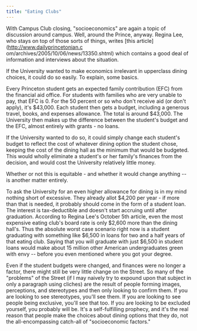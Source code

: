 ```yaml
---
title: "Eating Clubs"
---
```

With Campus Club closing, "socioeconomics" are again a topic of discussion
around campus. Well, around the Prince, anyway. Regina Lee, who stays on top
of those sorts of things, writes [this article](http://www.dailyprincetonian.c
om/archives/2005/10/06/news/13350.shtml) which contains a good deal of
information and interviews about the situation.

  
If the University wanted to make economics irrelevant in upperclass dining
choices, it could do so easily. To explain, some basics.

  
Every Princeton student gets an expected family contribution (EFC) from the
financial aid office. For students with families who are very unable to pay,
that EFC is 0. For the 50 percent or so who don't receive aid (or don't
apply), it's $43,000. Each student then gets a budget, including a generous
travel, books, and expenses allowance. The total is around $43,000. The
University then makes up the difference between the student's budget and the
EFC, almost entirely with grants - no loans.

  
If the University wanted to do so, it could simply change each student's
budget to reflect the cost of whatever dining option the student chose,
keeping the cost of the dining hall as the minimum that would be budgeted.
This would wholly eliminate a student's or her family's finances from the
decision, and would cost the University relatively little money.

  
Whether or not this is equitable - and whether it would change anything -- is
another matter entirely.

  
To ask the University for an even higher allowance for dining is in my mind
nothing short of excessive. They already allot $4,200 per year - if more than
that is needed, it probably should come in the form of a student loan. The
interest is tax-deductible and doesn't start accruing until after graduation.
According to Regina Lee's October 5th article, even the most expensive eating
club's board rate is only $2,600 more than the dining hall's. Thus the
absolute worst case scenario right now is a student graduating with something
like $6,500 in loans for two and a half years of that eating club. Saying that
you will graduate with just $6,500 in student loans would make about 15
million other American undergraduates green with envy -- before you even
mentioned where you got your degree.

  
Even if the student budgets were changed, and finances were no longer a
factor, there might still be very little change on the Street. So many of the
"problems" of the Street (if I may naively try to expound upon that subject in
only a paragraph using cliches) are the result of people forming images,
perceptions, and stereotypes and then only looking to confirm them. If you are
looking to see stereotypes, you'll see them. If you are looking to see people
being exclusive, you'll see that too. If you are looking to be excluded
yourself, you probably will be. It's a self-fulfilling prophecy, and it's the
real reason that people make the choices about dining options that they do,
not the all-encompassing catch-all of "socioeconomic factors."

